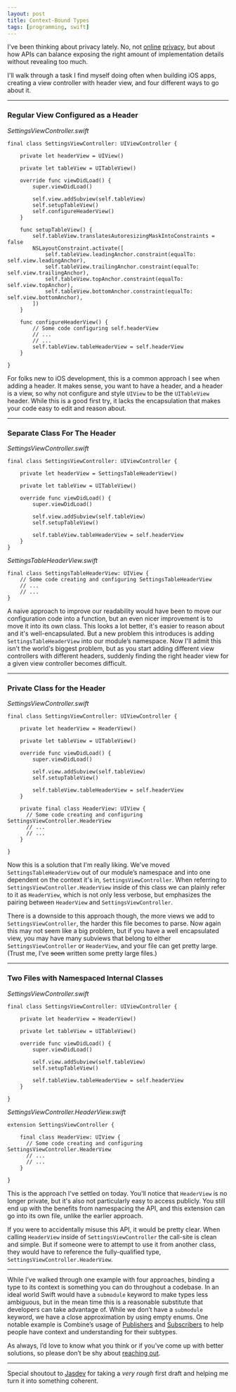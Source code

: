 ```yaml
---
layout: post
title: Context-Bound Types
tags: [programming, swift]
---
```


I've been thinking about privacy lately. No, not [online](https://www.fabisevi.ch/2018/01/16/the-future-will-be-signed/) [privacy](https://www.fabisevi.ch/2019/01/01/pushing-the-boundaries-of-technology/), but about how APIs can balance exposing the right amount of implementation details without revealing too much.

I'll walk through a task I find myself doing often when building iOS apps, creating a view controller with header view, and four different ways to go about it.

----------

### Regular View Configured as a Header

*SettingsViewController.swift*

```
final class SettingsViewController: UIViewController {
    
    private let headerView = UIView()
    
    private let tableView = UITableView()
    
    override func viewDidLoad() {
        super.viewDidLoad()
    
        self.view.addSubview(self.tableView)
        self.setupTableView()
        self.configureHeaderView()
    }
    
    func setupTableView() {
        self.tableView.translatesAutoresizingMaskIntoConstraints = false
        NSLayoutConstraint.activate([
            self.tableView.leadingAnchor.constraint(equalTo: self.view.leadingAnchor),
            self.tableView.trailingAnchor.constraint(equalTo: self.view.trailingAnchor),
            self.tableView.topAnchor.constraint(equalTo: self.view.topAnchor),
            self.tableView.bottomAnchor.constraint(equalTo: self.view.bottomAnchor),
        ])
    }
    
    func configureHeaderView() {
        // Some code configuring self.headerView
        // ...
        // ...
        self.tableView.tableHeaderView = self.headerView
    }

}
```

For folks new to iOS development, this is a common approach I see when adding a header. It makes sense, you want to have a header, and a header is a view, so why not configure and style  `UIView` to be the  `UITableView` header. While this is a good first try, it lacks the encapsulation that makes your code easy to edit and reason about.

----------

### Separate Class For The Header

*SettingsViewController.swift*

```
final class SettingsViewController: UIViewController {
    
    private let headerView = SettingsTableHeaderView()
    
    private let tableView = UITableView()
    
    override func viewDidLoad() {
        super.viewDidLoad()
    
        self.view.addSubview(self.tableView)
        self.setupTableView()
    
        self.tableView.tableHeaderView = self.headerView
    }
}
```

*SettingsTableHeaderView.swift*

```
final class SettingsTableHeaderView: UIView {
    // Some code creating and configuring SettingsTableHeaderView
    // ...
    // ...
}
```

A naive approach to improve our readability would have been to move our configuration code into a function, but an even nicer improvement is to move it into its own class. This looks a lot better, it's easier to reason about and it's well-encapsulated. But a new problem this introduces is adding `SettingsTableHeaderView` into our module’s namespace. Now I'll admit this isn't the world's biggest problem, but as you start adding different view controllers with different headers, suddenly finding the right header view for a given view controller becomes difficult.

----------

### Private Class for the Header

*SettingsViewController.swift*

```
final class SettingsViewController: UIViewController {
    
    private let headerView = HeaderView()
    
    private let tableView = UITableView()
    
    override func viewDidLoad() {
        super.viewDidLoad()
    
        self.view.addSubview(self.tableView)
        self.setupTableView()
    
        self.tableView.tableHeaderView = self.headerView
    }
    
    private final class HeaderView: UIView {
      // Some code creating and configuring SettingsViewController.HeaderView
      // ...
      // ...
    }
    
}
```

Now this is a solution that I'm really liking. We've moved `SettingsTableHeaderView` out of our module’s namespace and into one dependent on the context it's in,  `SettingsViewController`. When referring to  `SettingsViewController.HeaderView` inside of this class we can plainly refer to it as `HeaderView`, which is not only less verbose, but emphasizes the pairing between  `HeaderView` and  `SettingsViewController`. 

There is a downside to this approach though, the more views we add to  `SettingsViewController`, the harder this file becomes to parse. Now again this may not seem like a big problem, but if you have a well encapsulated view, you may have many subviews that belong to either `SettingsViewController` or `HeaderView`, and your file can get pretty large. (Trust me, I’ve ~~seen~~ written some pretty large files.)

----------

### Two Files with Namespaced Internal Classes

*SettingsViewController.swift*

```
final class SettingsViewController: UIViewController {
    
    private let headerView = HeaderView()
    
    private let tableView = UITableView()
    
    override func viewDidLoad() {
        super.viewDidLoad()
    
        self.view.addSubview(self.tableView)
        self.setupTableView()
    
        self.tableView.tableHeaderView = self.headerView
    }

}
```    

*SettingsViewController.HeaderView.swift*

```
extension SettingsViewController {
    
    final class HeaderView: UIView {
      // Some code creating and configuring SettingsViewController.HeaderView
      // ...
      // ... 
    }
    
}
```

This is the approach I've settled on today. You'll notice that  `HeaderView` is no longer private, but it's also not particularly easy to access publicly. You still end up with the benefits from namespacing the API, and this extension can go into its own file, unlike the earlier approach.

If you were to accidentally misuse this API, it would be pretty clear. When calling  `HeaderView` inside of  `SettingsViewController` the call-site is clean and simple. But if someone were to attempt to use it from another class, they would have to reference the fully-qualified type,  `SettingsViewController.HeaderView`.

----------

While I’ve walked through one example with four approaches, binding a type to its context is something you can do throughout a codebase. In an ideal world Swift would have a `submodule` keyword to make types less ambiguous, but in the mean time this is a reasonable substitute that developers can take advantage of. While we don’t have a `submodule` keyword, we have a close approximation by using empty enums. One notable example is Combine’s usage of [Publishers](https://developer.apple.com/documentation/combine/publishers) and [Subscribers](https://developer.apple.com/documentation/combine/subscribers/) to help people have context and understanding for their subtypes.

As always, I’d love to know what you think or if you’ve come up with better solutions, so please don’t be shy about [reaching out](https://twitter.com/mergesort).

----------

Special shoutout to [Jasdev](https://twitter.com/jasdev) for taking a *very rough* first draft and helping me turn it into something coherent.